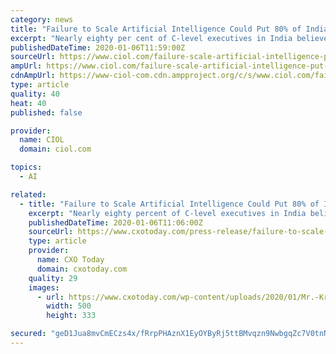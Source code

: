 ```yaml
---
category: news
title: "Failure to Scale Artificial Intelligence Could Put 80% of Indian Organizations Out of Business"
excerpt: "Nearly eighty per cent of C-level executives in India believe if they don’t move beyond experimentation to aggressively deploy artificial intelligence (AI) across their organizations they risk going out of business by 2025, according to a newly released study from Accenture. The research, titled “AI: Built to Scale” and produced by ..."
publishedDateTime: 2020-01-06T11:59:00Z
sourceUrl: https://www.ciol.com/failure-scale-artificial-intelligence-put-80-indian-organizations-business/
ampUrl: https://www.ciol.com/failure-scale-artificial-intelligence-put-80-indian-organizations-business/amp/
cdnAmpUrl: https://www-ciol-com.cdn.ampproject.org/c/s/www.ciol.com/failure-scale-artificial-intelligence-put-80-indian-organizations-business/amp/
type: article
quality: 40
heat: 40
published: false

provider:
  name: CIOL
  domain: ciol.com

topics:
  - AI

related:
  - title: "Failure to Scale Artificial Intelligence Could Put 80% of Indian Organizations Out of Business, Accenture Study Shows"
    excerpt: "Nearly eighty percent of C-level executives in India believe if they don’t move beyond experimentation to aggressively deploy artificial intelligence (AI) across their organizations they risk going out of business by 2025, according to a newly released study from Accenture (NYSE: ACN). “Over the years, the use of AI has permeated various ..."
    publishedDateTime: 2020-01-06T11:06:00Z
    sourceUrl: https://www.cxotoday.com/press-release/failure-to-scale-artificial-intelligence-could-put-80-of-indian-organizations-out-of-business-accenture-study-shows/
    type: article
    provider:
      name: CXO Today
      domain: cxotoday.com
    quality: 29
    images:
      - url: https://www.cxotoday.com/wp-content/uploads/2020/01/Mr.-Krishna-Bodanapu-Managing-Director-and-CEO-Cyient-Limited.jpg
        width: 500
        height: 333

secured: "geD1Jua8mvCmECzs4x/fRrpPHAznX1EyOYByRj5ttBMvqzn9NwbgqZc7V0tnNZ5Dxqz+CXt+pVNTg3iXAlC8tqqTg55/5CzKjguF9QL4QaVccRSdLr5WU2La36BjNd5N2fP6wgNx/1v1CHmlvHK+iCJMR5A6AAvMM37TYBc3aoOPbZcXEdlCQjIAR/p0tNMW7jAdka3O0IIF1haNOnRpxrQPh7jnC7V6Oxaz1wBKTHr3R3f6LDLsb52PpCOuSKfY8qeSQ72jrW75NOJnL26AZQ==;/CaTlBrSMaqYOoQOLQuFog=="
---
```


